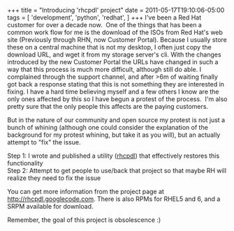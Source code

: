 +++
title = "Introducing 'rhcpdl' project"
date = 2011-05-17T19:10:06-05:00
tags = [
  'development',
  'python',
  'redhat',
]
+++
I've been a Red Hat customer for over a decade now.  One of the things that has been a common work flow for me is the download of the ISOs from Red Hat's web site (Previously through RHN, now Customer Portal). Because I usually store these on a central machine that is not my desktop, I often just copy the download URL, and wget it from my storage server's cli. With the changes introduced by the new Customer Portal the URLs have changed in such a way that this process is much more difficult, although still do able. I complained through the support channel, and after >6m of waiting finally got back a response stating that this is not something they are interested in fixing. I have a hard time believing myself and a few others I know are the only ones affected by this so I have begun a protest of the process.  I'm also pretty sure that the only people this affects are the paying customers.

But in the nature of our community and open source my protest is not just a bunch of whining (although one could consider the explanation of the background for my protest whining, but take it as you will), but an actually attempt to "fix" the issue.

Step 1: I wrote and published a utility (<a rel="external" href="http://rhcpdl.googlecode.com/" target="_blank">rhcpdl</a>) that effectively restores this functionality  
Step 2: Attempt to get people to use/back that project so that maybe RH will realize they need to fix the issue

You can get more information from the project page at <a rel="external" href="http://rhcpdl.googlecode.com/" target="_blank">http://rhcpdl.googlecode.com</a>. There is also RPMs for RHEL5 and 6, and a SRPM available for download.

Remember, the goal of this project is obsolescence :)

